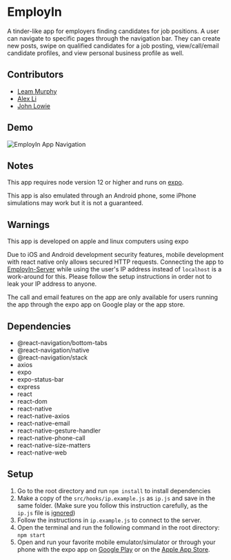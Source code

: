 # EmployIn

A tinder-like app for employers finding candidates for job positions. A user can navigate to specific pages through the navigation bar. They can create new posts, swipe on qualified candidates for a job posting, view/call/email candidate profiles, and view personal business profile as well.

## Contributors

- [Leam Murphy](https://github.com/leammurphy)
- [Alex Li](https://github.com/a-218)
- [John Lowie](https://github.com/JohnLowie4)

## Demo

![EmployIn App Navigation](https://youtu.be/28jZGhbCa4Y)

## Notes

This app requires node version 12 or higher and runs on [expo](https://expo.dev).

This app is also emulated through an Android phone, some iPhone simulations may work but it is not a guaranteed.

## Warnings

This app is developed on apple and linux computers using expo

Due to iOS and Android development security features, mobile development with react native only allows secured HTTP requests. Connecting the app to [EmployIn-Server](https://github.com/JohnLowie4/EmployIn-Server) while using the user's IP address instead of `localhost` is a work-around for this. Please follow the setup instructions in order not to leak your IP address to anyone.

The call and email features on the app are only available for users running the app through the expo app on Google play or the app store.

## Dependencies

- @react-navigation/bottom-tabs
- @react-navigation/native
- @react-navigation/stack
- axios
- expo
- expo-status-bar
- express
- react
- react-dom
- react-native
- react-native-axios
- react-native-email
- react-native-gesture-handler
- react-native-phone-call
- react-native-size-matters
- react-native-web

## Setup

1. Go to the root directory and run `npm install` to install dependencies
2. Make a copy of the `src/hooks/ip.example.js` as `ip.js` and save in the same folder. (Make sure you follow this instruction carefully, as the `ip.js` file is [ignored](https://github.com/JohnLowie4/EmployIn/blob/master/.gitignore))
3. Follow the instructions in `ip.example.js` to connect to the server.
4. Open the terminal and run the following command in the root directory:
   `npm start`
5. Open and run your favorite mobile emulator/simulator or through your phone with the expo app on [Google Play](https://play.google.com/store/apps/details?id=host.exp.exponent&hl=en_CA&gl=US) or on the [Apple App Store](https://apps.apple.com/ca/app/expo-go/id982107779).
